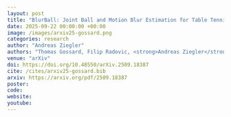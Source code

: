 ```yaml
---
layout: post
title: "BlurBall: Joint Ball and Motion Blur Estimation for Table Tennis Ball Tracking"
date: 2025-09-22 00:00:00 +00:00
image: /images/arxiv25-gossard.png
categories: research
author: "Andreas Ziegler"
authors: "Thomas Gossard, Filip Radovic, <strong>Andreas Ziegler</strong>, Andrea Zell"
venue: "arXiv"
doi: https://doi.org/10.48550/arXiv.2509.18387
cite: /cites/arxiv25-gossard.bib
arxiv: https://arxiv.org/pdf/2509.18387
poster:
code:
website:
youtube:
---
```

